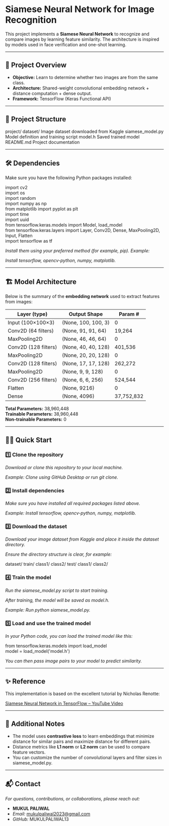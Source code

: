 # Siamese Neural Network for Image Recognition

This project implements a **Siamese Neural Network** to recognize and compare images by learning feature similarity. The architecture is inspired by models used in face verification and one-shot learning.

---

## 🧠 Project Overview

- **Objective:** Learn to determine whether two images are from the same class.
- **Architecture:** Shared-weight convolutional embedding network + distance computation + dense output.
- **Framework:** TensorFlow (Keras Functional API)

---

## 📂 Project Structure

project/
  dataset/               Image dataset downloaded from Kaggle
  siamese_model.py       Model definition and training script
  model.h                Saved trained model
  README.md              Project documentation

---

## 🛠️ Dependencies

Make sure you have the following Python packages installed:

import cv2  
import os  
import random  
import numpy as np  
from matplotlib import pyplot as plt  
import time  
import uuid  
from tensorflow.keras.models import Model, load_model  
from tensorflow.keras.layers import Layer, Conv2D, Dense, MaxPooling2D, Input, Flatten  
import tensorflow as tf  

*Install them using your preferred method (for example, pip). Example:*  

*Install tensorflow, opencv-python, numpy, matplotlib.*

---

## 🏗️ Model Architecture

Below is the summary of the **embedding network** used to extract features from images:

| Layer (type)           | Output Shape           | Param #     |
|------------------------|------------------------|-------------|
| Input (100×100×3)      | (None, 100, 100, 3)    | 0           |
| Conv2D (64 filters)    | (None, 91, 91, 64)     | 19,264      |
| MaxPooling2D           | (None, 46, 46, 64)     | 0           |
| Conv2D (128 filters)   | (None, 40, 40, 128)    | 401,536     |
| MaxPooling2D           | (None, 20, 20, 128)    | 0           |
| Conv2D (128 filters)   | (None, 17, 17, 128)    | 262,272     |
| MaxPooling2D           | (None, 9, 9, 128)      | 0           |
| Conv2D (256 filters)   | (None, 6, 6, 256)      | 524,544     |
| Flatten                | (None, 9216)           | 0           |
| Dense                  | (None, 4096)           | 37,752,832  |

**Total Parameters:** 38,960,448  
**Trainable Parameters:** 38,960,448  
**Non-trainable Parameters:** 0  

---

## 🏃‍♂️ Quick Start

### 1️⃣ Clone the repository

*Download or clone this repository to your local machine.*

*Example: Clone using GitHub Desktop or run git clone.*

### 2️⃣ Install dependencies

*Make sure you have installed all required packages listed above.*

*Example: Install tensorflow, opencv-python, numpy, matplotlib.*

### 3️⃣ Download the dataset

*Download your image dataset from Kaggle and place it inside the dataset directory.*

*Ensure the directory structure is clear, for example:*

dataset/
  train/
    class1/
    class2/
  test/
    class1/
    class2/

### 4️⃣ Train the model

*Run the siamese_model.py script to start training.*

*After training, the model will be saved as model.h.*

*Example: Run python siamese_model.py.*

### 5️⃣ Load and use the trained model

*In your Python code, you can load the trained model like this:*

from tensorflow.keras.models import load_model  
model = load_model('model.h')  

*You can then pass image pairs to your model to predict similarity.*

---

## ✨ Reference

This implementation is based on the excellent tutorial by Nicholas Renotte:

[Siamese Neural Network in TensorFlow – YouTube Video](https://www.youtube.com/watch?v=LKispFFQ5GU&t=15401s)

---

## 📘 Additional Notes

- The model uses **contrastive loss** to learn embeddings that minimize distance for similar pairs and maximize distance for different pairs.
- Distance metrics like **L1 norm** or **L2 norm** can be used to compare feature vectors.
- You can customize the number of convolutional layers and filter sizes in siamese_model.py.

---

## 📬 Contact

*For questions, contributions, or collaborations, please reach out:*

- **MUKUL PALIWAL**
- *Email:* mukulpaliwal2023@gmail.com
- *GitHub:* MUKULPALIWAL13


